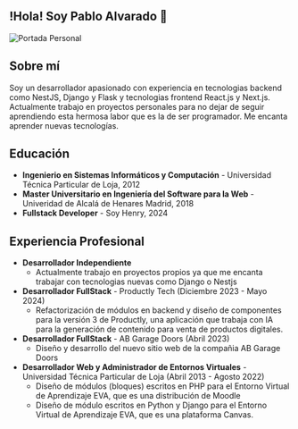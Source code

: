 ## !Hola! Soy Pablo Alvarado 👋

![Portada Personal](https://github.com/paalvarador/paalvarador/assets/4296104/e6179d2f-b3a2-428a-8cf6-abf7ee65737c)

## Sobre mí
Soy un desarrollador apasionado con experiencia en tecnologias backend como NestJS, Django y Flask y tecnologias frontend React.js y Next.js. Actualmente trabajo en proyectos personales para no dejar de seguir aprendiendo esta hermosa labor que es la de ser programador. Me encanta aprender nuevas tecnologías.

## Educación
- **Ingenierio en Sistemas Informáticos y Computación** - Universidad Técnica Particular de Loja, 2012
- **Master Universitario en Ingeniería del Software para la Web** - Univeridad de Alcalá de Henares Madrid, 2018
- **Fullstack Developer** - Soy Henry, 2024

## Experiencia Profesional
- **Desarrollador Independiente**
  - Actualmente trabajo en proyectos propios ya que me encanta trabajar con tecnologias nuevas como Django o Nestjs
- **Desarrollador FullStack** - Productly Tech (Diciembre 2023 - Mayo 2024)
  - Refactorización de módulos en backend y diseño de componentes para la versión 3 de Productly, una aplicación que trabaja con IA para la generación de contenido para venta de productos digitales.
- **Desarrollador FullStack** - AB Garage Doors (Abril 2023)
  - Diseño y desarrollo del nuevo sitio web de la compañia AB Garage Doors
- **Desarrollador Web y Administrador de Entornos Virtuales** - Universidad Técnica Particular de Loja (Abril 2013 - Agosto 2022)
  - Diseño de módulos (bloques) escritos en PHP para el Entorno Virtual de Aprendizaje EVA, que es una distribución de Moodle
  - Diseño de módulo escritos en Python y Django para el Entorno Virtual de Aprendizaje EVA, que es una plataforma Canvas.
<!--
**paalvarador/paalvarador** is a ✨ _special_ ✨ repository because its `README.md` (this file) appears on your GitHub profile.

Here are some ideas to get you started:

- 🔭 I’m currently working on ...
- 🌱 I’m currently learning ...
- 👯 I’m looking to collaborate on ...
- 🤔 I’m looking for help with ...
- 💬 Ask me about ...
- 📫 How to reach me: ...
- 😄 Pronouns: ...
- ⚡ Fun fact: ...
-->
